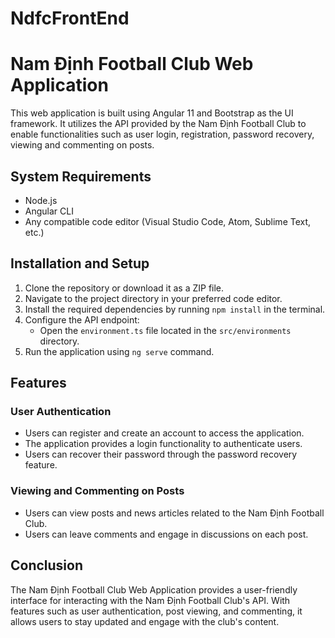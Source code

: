 # NdfcFrontEnd
# Nam Định Football Club Web Application

This web application is built using Angular 11 and Bootstrap as the UI framework. It utilizes the API provided by the Nam Định Football Club to enable functionalities such as user login, registration, password recovery, viewing and commenting on posts.

## System Requirements

- Node.js
- Angular CLI
- Any compatible code editor (Visual Studio Code, Atom, Sublime Text, etc.)

## Installation and Setup

1. Clone the repository or download it as a ZIP file.
2. Navigate to the project directory in your preferred code editor.
3. Install the required dependencies by running `npm install` in the terminal.
4. Configure the API endpoint:
   - Open the `environment.ts` file located in the `src/environments` directory.
5. Run the application using `ng serve` command.

## Features

### User Authentication

- Users can register and create an account to access the application.
- The application provides a login functionality to authenticate users.
- Users can recover their password through the password recovery feature.

### Viewing and Commenting on Posts

- Users can view posts and news articles related to the Nam Định Football Club.
- Users can leave comments and engage in discussions on each post.

## Conclusion

The Nam Định Football Club Web Application provides a user-friendly interface for interacting with the Nam Định Football Club's API. With features such as user authentication, post viewing, and commenting, it allows users to stay updated and engage with the club's content.

